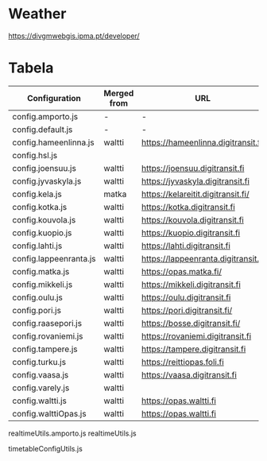 # Weather

https://divgmwebgis.ipma.pt/developer/

# Tabela

| Configuration         |Merged from    |URL|
|-----------------------|---------------|-|
| config.amporto.js     |-              |-|
| config.default.js     |-              |-|
| config.hameenlinna.js |waltti         |https://hameenlinna.digitransit.fi|
| config.hsl.js
| config.joensuu.js     |waltti         |https://joensuu.digitransit.fi|
| config.jyvaskyla.js   |waltti         |https://jyvaskyla.digitransit.fi|
| config.kela.js        |matka          |https://kelareitit.digitransit.fi/
| config.kotka.js       |waltti         |https://kotka.digitransit.fi|
| config.kouvola.js     |waltti         |https://kouvola.digitransit.fi|
| config.kuopio.js      |waltti         |https://kuopio.digitransit.fi|
| config.lahti.js       |waltti         |https://lahti.digitransit.fi|
| config.lappeenranta.js|waltti         |https://lappeenranta.digitransit.fi|
| config.matka.js       |waltti         |https://opas.matka.fi/|
| config.mikkeli.js     |waltti         |https://mikkeli.digitransit.fi|
| config.oulu.js        |waltti         |https://oulu.digitransit.fi|
| config.pori.js        |waltti         |https://pori.digitransit.fi/|
| config.raasepori.js   |waltti         |https://bosse.digitransit.fi/
| config.rovaniemi.js   |waltti         |https://rovaniemi.digitransit.fi|
| config.tampere.js     |waltti         |https://tampere.digitransit.fi|
| config.turku.js       |waltti         |https://reittiopas.foli.fi|
| config.vaasa.js       |waltti         |https://vaasa.digitransit.fi|
| config.varely.js      |waltti         |
| config.waltti.js      |waltti         |https://opas.waltti.fi|
| config.walttiOpas.js  |waltti         |https://opas.waltti.fi|

realtimeUtils.amporto.js
realtimeUtils.js

timetableConfigUtils.js